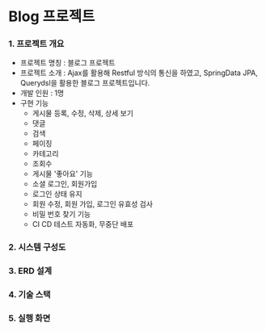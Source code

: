 
# Blog 프로젝트

### 1. 프로젝트 개요
- 프로젝트 명칭 : 블로그 프로젝트
- 프로젝트 소개 : Ajax를 활용해 Restful 방식의 통신을 하였고, SpringData JPA, Querydsl을 활용한 블로그 프로젝트입니다.
- 개발 인원 : 1명
- 구현 기능
  - 게시물 등록, 수정, 삭제, 상세 보기
  - 댓글 
  - 검색
  - 페이징
  - 카테고리
  - 조회수
  - 게시물 '좋아요' 기능
  - 소셜 로그인, 회원가입
  - 로그인 상태 유지
  - 회원 수정, 회원 가입, 로그인 유효성 검사
  - 비밀 번호 찾기 기능
  - CI CD 테스트 자동화, 무중단 배포

### 2. 시스템 구성도
### 3. ERD 설계
### 4. 기술 스택
### 5. 실행 화면
